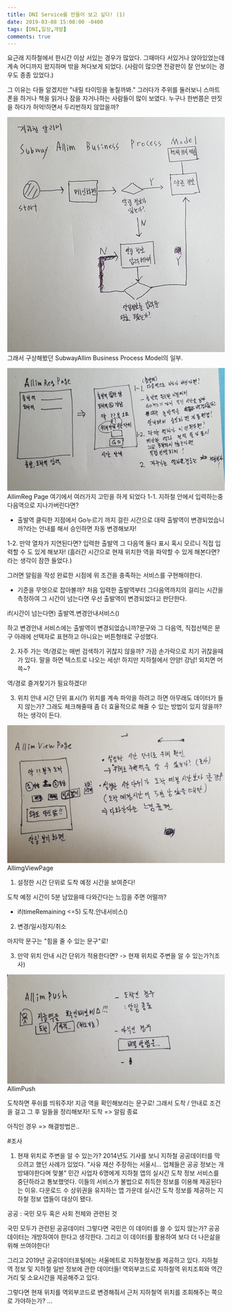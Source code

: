 ```yaml
---
title: DNI Service를 만들어 보고 싶다! (1)
date: 2019-03-08 15:08:00 -0400
tags: [DNI,일상,개발]
comments: true
---
```


요근래 지하철에서 한시간 이상 서있는 경우가 많았다.
그때마다 서있거나 앉아있었는데 계속 어디까지 왔지하며 밖을 쳐다보게 되었다.
(사람이 많으면 전광판이 잘 안보이는 경우도 종종 있었다.)

그 이유는 다들 알겠지만 "내릴 타이밍을 놓칠까봐."
그러다가 주위를 둘러보니 스마트폰을 하거나 책을 읽거나 잠을 자거나하는 사람들이 많이 보였다.
누구나 한번쯤은 딴짓을 하다가 허억!하면서 두리번하지 않았을까?

![Alt text](/assets/images/post-img-190308-1.jpg "프로필 사진") <br />
그래서 구상해봤던 SubwayAllim Business Process Model의 일부.

![Alt text](/assets/images/post-img-190308-2.jpg "프로필 사진") <br />
AllimReg Page
여기에서 여러가지 고민을 하게 되었다
1-1. 지하철 안에서 입력하는중 다음역으로 지나가버린다면?
- 출발역 클릭한 지점에서 Go누르기 까지 걸린 시간으로
대략 출발역이 변경되었습니까?라는 안내를 해서 승인하면 자동 변경해보자!

1-2. 만약 열차가 지연된다면?
입력한 출발역 그 다음역 둘다 표시
혹시 모르니 직접 입력할 수 도 있게 해보자!
(흘러간 시간으로 현재 위치한 역을 파악할 수 있게 해본다면?라는 생각이 잠깐 들었다.)

그러면 알림을 작성 완료한 시점에 위 조건을 충족하는 서비스를 구현해야한다.

- 기준을 무엇으로 잡아볼까?
처음 입력한 출발역부터 그다음역까지의 걸리는 시간을 측정하여
그 시간이 넘는다면 우선 출발역이 변경되었다고 판단한다.

if(시간이 넘는다면)
    출발역.변경안내서비스()

하고 변경안내 서비스에는 출발역이 변경되었습니까?문구와
그 다음역, 직접선택은 문구 아래에 선택자로 표현하고
아니요는 버튼형태로 구성했다.

2. 자주 가는 역/경로는 매번 검색하기 귀찮지 않을까?
가끔 손가락으로 치기 귀찮을때가 있다.
말을 하면 텍스트로 나오는 세상! 
하지만 지하철에서 안양! 강남! 외치면 머쓱~?

역/경로 즐겨찾기가 필요하겠다!

3. 위치 안내 시간 단위 표시(?)
위치를 계속 파악을 하려고 하면 아무래도 데이터가 들지 않는가?
그래도 체크해줄때 좀 더 효율적으로 해줄 수 있는 방법이 있지 않을까?하는 생각이 든다.


![Alt text](/assets/images/post-img-190308-3.jpg "프로필 사진") <br />
AllimgViewPage
1. 설정한 시간 단위로 도착 예정 시간을 보여준다!

도착 예정 시간이 5분 남았을때
다와간다는 느낌을 주면 어떨까?
- if(timeRemaining <=5)
    도착.안내서비스()

2. 변경/일시정지/취소

마지막 문구는 "힘을 줄 수 있는 문구"로!

3. 만약 위치 안내 시간 단위가 적용한다면?
-> 현재 위치로 주변을 알 수 있는가?(조사)

![Alt text](/assets/images/post-img-190308-4.jpg "프로필 사진") <br />
AllimPush

도착하면 푸쉬를 띄워주자!
지금 역을 확인해보라는 문구로!
그래서 도착 / 안내로 조건을 걸고 그 후 일들을 정리해보자!
도착 => 알림 종료

아직인 경우
=> 해결방법은..

#조사
1. 현재 위치로 주변을 알 수 있는가?
2014년도 기사를 보니 지하철 공공데이터를 막으려고 했던 사례가 있었다.
"사유 재산 주장하는 서울시… 업체들은 공공 정보는 개방돼야한다며 맞불"
민간 사업자 6명에게 지하철 앱의 실시간 도착 정보 서비스를 중단하라고 통보했엇다.
이들의 서비스가 불법으로 취득한 정보를 이용해 제공된다는 이유.
다운로드 수 상위권을 유지하는 앱 가운데 실시간 도착 정보를 제공하는 
지하철 정보 앱들이 대상이 됐다.

공공 : 국민 모두 혹은 사회 전체와 관련된 것

국민 모두가 관련된 공공데이터
그렇다면 국민은 이 데이터를 쓸 수 있지 않는가?
공공데이터는 개방하여야 한다고 생각한다.
그리고 이 데이터를 활용하여 보다 더 나은삶을 위해 쓰여야한다!

그리고 2019년 공공데이터포털에는 서울메트로 지하철정보를 제공하고 있다.
지하철 역 정보 및 지하철 일반 정보에 관한 데이터들!
역외부코드로 지하철역 위치조회와 역간 거리 및 소요시간을 제공해주고 있다.

그렇다면
현재 위치를 역외부코드로 변경해줘서 근처 지하철역 위치를 조회해주는 쪽으로 가야하는가?
...